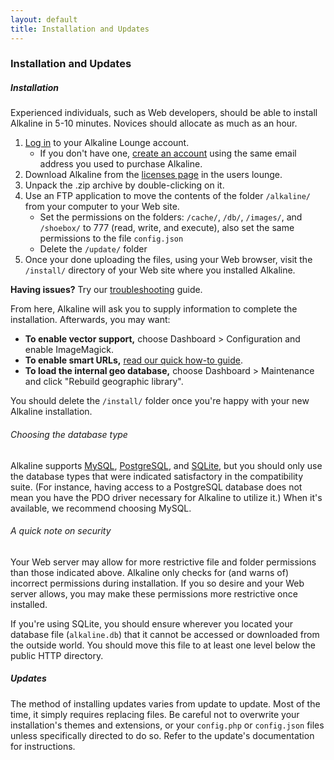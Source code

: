 ```yaml
---
layout: default
title: Installation and Updates
---
```


### Installation and Updates

##### Installation

Experienced individuals, such as Web developers, should be able to install Alkaline in 5-10 minutes. Novices should allocate as much as an hour.

1. [Log in](/users/) to your Alkaline Lounge account.
	- If you don't have one, [create an account](/users/login/) using the same email address you used to purchase Alkaline.
2. Download Alkaline from the [licenses page](/users/licenses/) in the users lounge.
3. Unpack the .zip archive by double-clicking on it.
4. Use an FTP application to move the contents of the folder `/alkaline/` from your computer to your Web site.
	- Set the permissions on the folders: `/cache/`, `/db/`, `/images/`, and `/shoebox/` to 777 (read, write, and execute), also set the same permissions to the file `config.json`
	- Delete the `/update/` folder
5. Once your done uploading the files, using your Web browser, visit the `/install/` directory of your Web site where you installed Alkaline.

**Having issues?** Try our [troubleshooting](/guide/troubleshooting/) guide.

From here, Alkaline will ask you to supply information to complete the installation. Afterwards, you may want:

- **To enable vector support,** choose Dashboard > Configuration and enable ImageMagick.
- **To enable smart URLs,** [read our quick how-to guide](/guide/howto/enable-url-rewriting/).
- **To load the internal geo database,** choose Dashboard > Maintenance and click "Rebuild geographic library".

You should delete the `/install/` folder once you're happy with your new Alkaline installation.

###### Choosing the database type

Alkaline supports [MySQL](http://www.mysql.com/), [PostgreSQL](http://www.postgresql.org/), and [SQLite](http://www.sqlite.org/), but you should only use the database types that were indicated satisfactory in the compatibility suite. (For instance, having access to a PostgreSQL database does not mean you have the PDO driver necessary for Alkaline to utilize it.) When it's available, we recommend choosing MySQL.

###### A quick note on security

Your Web server may allow for more restrictive file and folder permissions than those indicated above. Alkaline only checks for (and warns of) incorrect permissions during installation. If you so desire and your Web server allows, you may make these permissions more restrictive once installed.

If you're using SQLite, you should ensure wherever you located your database file (`alkaline.db`) that it cannot be accessed or downloaded from the outside world. You should move this file to at least one level below the public HTTP directory.

##### Updates

The method of installing updates varies from update to update. Most of the time, it simply requires replacing files. Be careful not to overwrite your installation's themes and extensions, or your `config.php` or `config.json` files unless specifically directed to do so. Refer to the update's documentation for instructions.